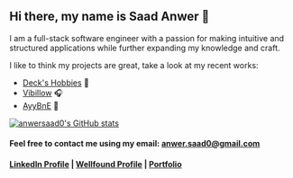 ## Hi there, my name is Saad Anwer 👋

I am a full-stack software engineer with a passion for making intuitive and structured applications while further expanding my knowledge and craft.

I like to think my projects are great, take a look at my recent works:
- [Deck's Hobbies](https://github.com/anwersaad0/Etsy-Clone) :flower_playing_cards:
- [Vibillow](https://github.com/tchristenson/SoundCloud-Clone) :headphones:
- [AyyBnE](https://github.com/anwersaad0/API-Project) :house_with_garden:

[![anwersaad0's GitHub stats](https://github-readme-stats.vercel.app/api?username=anwersaad0)](https://github.com/anwersaad0/github-readme-stats)

#### Feel free to contact me using my email: anwer.saad0@gmail.com
#### [LinkedIn Profile](https://www.linkedin.com/in/saad-anwer-01aab317a/) | [Wellfound Profile](https://wellfound.com/u/saad-anwer-1) | [Portfolio](https://anwersaad0.github.io/SaadAnwerPortfolio/)

<!--
**anwersaad0/anwersaad0** is a ✨ _special_ ✨ repository because its `README.md` (this file) appears on your GitHub profile.

Here are some ideas to get you started:

- 🔭 I’m currently working on ...
- 🌱 I’m currently learning ...
- 👯 I’m looking to collaborate on ...
- 🤔 I’m looking for help with ...
- 💬 Ask me about ...
- 📫 How to reach me: ...
- 😄 Pronouns: ...
- ⚡ Fun fact: ...
-->
